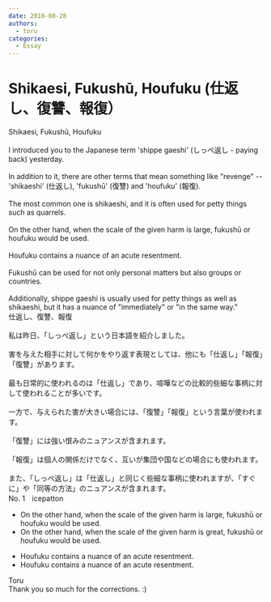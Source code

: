 ```yaml
---
date: 2018-08-28
authors:
  - toru
categories:
  - Essay
---
```


<h1 id="subject_show">Shikaesi, Fukushū, Houfuku (仕返し、復讐、報復）</h1>
<div class="date" hidden>Aug 28, 2018 20:26</div>
<div id="post"><div id="body_show_ori">
Shikaesi, Fukushū, Houfuku<br/><br/>I introduced you to the Japanese term 'shippe gaeshi' (しっぺ返し - paying back) yesterday.<br/><br/>In addition to it, there are other terms that mean something like "revenge" -- 'shikaeshi' (仕返し), 'fukushū' (復讐) and 'houfuku' (報復).<br/><br/>The most common one is shikaeshi, and it is often used for petty things such as quarrels.<br/><br/>On the other hand, when the scale of the given harm is large, fukushū or houfuku would be used.<br/><br/>Houfuku contains a nuance of an acute resentment.<br/><br/>Fukushū can be used for not only personal matters but also groups or countries.<br/><br/>Additionally, shippe gaeshi is usually used for petty things as well as shikaeshi, but it has a nuance of "immediately" or "in the same way."
</div></div>

<!-- more -->

<div id="post_ja"><div id="body_show_mo">
仕返し、復讐、報復<br/><br/>私は昨日、「しっぺ返し」という日本語を紹介しました。<br/><br/>害を与えた相手に対して何かをやり返す表現としては、他にも「仕返し」「報復」「復讐」があります。<br/><br/>最も日常的に使われるのは「仕返し」であり、喧嘩などの比較的些細な事柄に対して使われることが多いです。<br/><br/>一方で、与えられた害が大きい場合には、「復讐」「報復」という言葉が使われます。<br/><br/>「復讐」には強い恨みのニュアンスが含まれます。<br/><br/>「報復」は個人の関係だけでなく、互いが集団や国などの場合にも使われます。<br/><br/>また、「しっぺ返し」は「仕返し」と同じく些細な事柄に使われますが、「すぐに」や「同等の方法」のニュアンスが含まれます。
</div></div>
<div id="block"><div class="first_name"> No. 1　<span class="just_name">icepatton</span></div><div id="block2">
<ul class="correction_field">
<li class="incorrect">On the other hand, when the scale of the given harm is large, fukushū or houfuku would be used.</li>
<li class="corrected correct">
On the other hand, when the scale of the given harm is <span class="f_blue">great</span>, fukushū or houfuku would be used.
</li>
</ul>
<ul class="correction_field">
<li class="incorrect">Houfuku contains a nuance of an acute resentment.</li>
<li class="corrected correct">
Houfuku contains a nuance of <span class="sline">an</span> acute resentment.
</li>
</ul>
</div><div class="name"><span class="just_name">Toru</span><br>
Thank you so much for the corrections. :)
</div>
</div>

